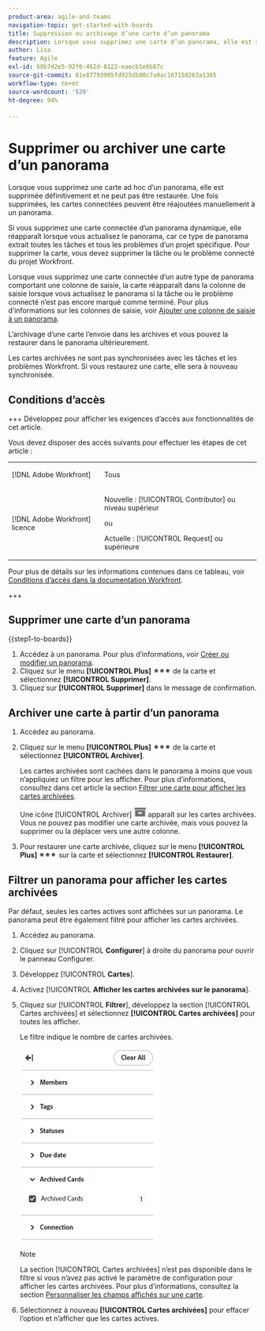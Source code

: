 ```yaml
---
product-area: agile-and-teams
navigation-topic: get-started-with-boards
title: Suppression ou archivage d’une carte d’un panorama
description: Lorsque vous supprimez une carte d’un panorama, elle est supprimée définitivement et ne peut pas être restaurée. L’archivage d’une carte l’envoie dans les archives et vous pouvez la restaurer dans le panorama ultérieurement.
author: Lisa
feature: Agile
exl-id: 68b7d2e5-92f0-462d-8122-eaecb1e6b87c
source-git-commit: 81e87793905fd925db00c7a0ac107150263a1365
workflow-type: tm+mt
source-wordcount: '529'
ht-degree: 94%

---
```


# Supprimer ou archiver une carte d’un panorama

Lorsque vous supprimez une carte ad hoc d’un panorama, elle est supprimée définitivement et ne peut pas être restaurée. Une fois supprimées, les cartes connectées peuvent être réajoutées manuellement à un panorama.

Si vous supprimez une carte connectée d’un panorama dynamique, elle réapparaît lorsque vous actualisez le panorama, car ce type de panorama extrait toutes les tâches et tous les problèmes d’un projet spécifique. Pour supprimer la carte, vous devez supprimer la tâche ou le problème connecté du projet Workfront.

Lorsque vous supprimez une carte connectée d’un autre type de panorama comportant une colonne de saisie, la carte réapparaît dans la colonne de saisie lorsque vous actualisez le panorama si la tâche ou le problème connecté n’est pas encore marqué comme terminé. Pour plus d’informations sur les colonnes de saisie, voir [Ajouter une colonne de saisie à un panorama](/help/quicksilver/agile/use-boards-agile-planning-tools/add-intake-column-to-board.md).

L’archivage d’une carte l’envoie dans les archives et vous pouvez la restaurer dans le panorama ultérieurement.

Les cartes archivées ne sont pas synchronisées avec les tâches et les problèmes Workfront. Si vous restaurez une carte, elle sera à nouveau synchronisée.

## Conditions d’accès

+++ Développez pour afficher les exigences d’accès aux fonctionnalités de cet article.

Vous devez disposer des accès suivants pour effectuer les étapes de cet article :

<table style="table-layout:auto"> 
 <col> 
 <col> 
 <tbody> 
  <tr> 
   <td role="rowheader">[!DNL Adobe Workfront]</td> 
   <td> <p>Tous</p> </td> 
  </tr> 
  <tr> 
   <td role="rowheader">[!DNL Adobe Workfront] licence</td> 
   <td> 
   <p>Nouvelle : [!UICONTROL Contributor] ou niveau supérieur</p> 
   <p>ou</p>
   <p>Actuelle : [!UICONTROL Request] ou supérieure</p>
   </td> 
  </tr> 
 </tbody> 
</table>

Pour plus de détails sur les informations contenues dans ce tableau, voir [Conditions d’accès dans la documentation Workfront](/help/quicksilver/administration-and-setup/add-users/access-levels-and-object-permissions/access-level-requirements-in-documentation.md).

+++

## Supprimer une carte d’un panorama

{{step1-to-boards}}

1. Accédez à un panorama. Pour plus d’informations, voir [Créer ou modifier un panorama](../../agile/get-started-with-boards/create-edit-board.md).
1. Cliquez sur le menu **[!UICONTROL Plus]** ![Menu Plus](assets/more-icon-spectrum.png) de la carte et sélectionnez **[!UICONTROL Supprimer]**.
1. Cliquez sur **[!UICONTROL Supprimer]** dans le message de confirmation.

## Archiver une carte à partir d’un panorama

1. Accédez au panorama.
1. Cliquez sur le menu **[!UICONTROL Plus]** ![Menu Plus](assets/more-icon-spectrum.png) de la carte et sélectionnez **[!UICONTROL Archiver]**.

   Les cartes archivées sont cachées dans le panorama à moins que vous n’appliquiez un filtre pour les afficher. Pour plus d’informations, consultez dans cet article la section [Filtrer une carte pour afficher les cartes archivées](#filter-a-board-to-show-archived-cards).

   Une icône [!UICONTROL Archiver] ![ Archiver](assets/archive-icon-spectrum-25x20.png) apparaît sur les cartes archivées. Vous ne pouvez pas modifier une carte archivée, mais vous pouvez la supprimer ou la déplacer vers une autre colonne.

1. Pour restaurer une carte archivée, cliquez sur le menu **[!UICONTROL Plus]** ![Menu Plus](assets/more-icon-spectrum.png) sur la carte et sélectionnez **[!UICONTROL Restaurer]**.

## Filtrer un panorama pour afficher les cartes archivées

Par défaut, seules les cartes actives sont affichées sur un panorama. Le panorama peut être également filtré pour afficher les cartes archivées.

1. Accédez au panorama.
1. Cliquez sur [!UICONTROL **Configurer**] à droite du panorama pour ouvrir le panneau Configurer.
1. Développez [!UICONTROL **Cartes**].
1. Activez [!UICONTROL **Afficher les cartes archivées sur le panorama**].
1. Cliquez sur [!UICONTROL **Filtrer**], développez la section [!UICONTROL Cartes archivées] et sélectionnez **[!UICONTROL Cartes archivées]** pour toutes les afficher.

   Le filtre indique le nombre de cartes archivées.

   ![Filtrer les cartes archivées](assets/filter-by-archived-cards.png)

   >[!NOTE]
   >
   >La section [!UICONTROL Cartes archivées] n’est pas disponible dans le filtre si vous n’avez pas activé le paramètre de configuration pour afficher les cartes archivées. Pour plus d’informations, consultez la section [Personnaliser les champs affichés sur une carte](/help/quicksilver/agile/get-started-with-boards/customize-fields-on-card.md).

1. Sélectionnez à nouveau **[!UICONTROL Cartes archivées]** pour effacer l’option et n’afficher que les cartes actives.
